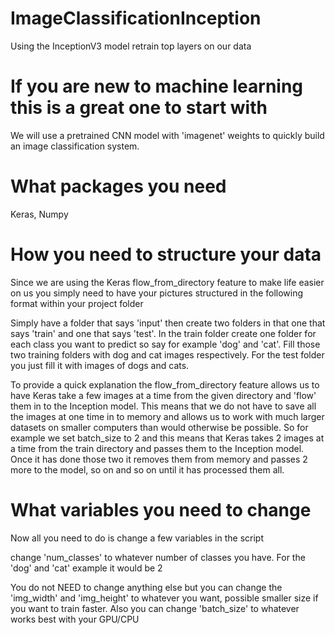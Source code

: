 # ImageClassificationInception
Using the InceptionV3 model retrain top layers on our data

# If you are new to machine learning this is a great one to start with
We will use a pretrained CNN model with 'imagenet' weights to quickly build an image classification system.

# What packages you need
Keras, Numpy

# How you need to structure your data
Since we are using the Keras flow_from_directory feature to make life easier on us you simply need to have your pictures structured in the following format within your project folder
  
Simply have a folder that says 'input' then create two folders in that one that says 'train' and one that says 'test'. In the train folder create one folder for each class you want to predict so say for example 'dog' and 'cat'. Fill those two training folders with dog and cat images respectively. For the test folder you just fill it with images of dogs and cats.

To provide a quick explanation the flow_from_directory feature allows us to have Keras take a few images at a time from the given directory and 'flow' them in to the Inception model. This means that we do not have to save all the images at one time in to memory and allows us to work with much larger datasets on smaller computers than would otherwise be possible. So for example we set batch_size to 2 and this means that Keras takes 2 images at a time from the train directory and passes them to the Inception model. Once it has done those two it removes them from memory and passes 2 more to the model, so on and so on until it has processed them all.

# What variables you need to change

Now all you need to do is change a few variables in the script

change 'num_classes' to whatever number of classes you have. For the 'dog' and 'cat' example it would be 2

You do not NEED to change anything else but you can change the 'img_width' and 'img_height' to whatever you want, possible smaller size if you want to train faster. Also you can change 'batch_size' to whatever works best with your GPU/CPU
